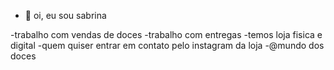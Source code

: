 - 👋 oi, eu sou sabrina

-trabalho com vendas de doces
-trabalho com entregas
-temos loja fisica e digital 
-quem quiser entrar em contato pelo instagram da loja
-@mundo dos doces



